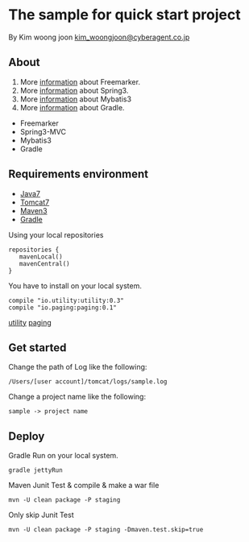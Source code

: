 # The sample for quick start project

By Kim woong joon
kim_woongjoon@cyberagent.co.jp

## About
1. More [information](http://freemarker.org) about Freemarker.
2. More [information](http://projects.spring.io/spring-framework) about Spring3.
3. More [information](http://blog.mybatis.org) about Mybatis3
4. More [information](https://www.gradle.org) about Gradle.

* Freemarker
* Spring3-MVC
* Mybatis3
* Gradle

## Requirements environment 

* [Java7](http://www.oracle.com/technetwork/java/javase/downloads/index.html)
* [Tomcat7](http://tomcat.apache.org/download-70.cgi)
* [Maven3](http://maven.apache.org/docs/3.2.2/release-notes.html)
* [Gradle](https://services.gradle.org/distributions/gradle-2.3-all.zip)

Using your local repositories
```
repositories {
   mavenLocal()
   mavenCentral()
}
```

You have to install on your local system.
```
compile "io.utility:utility:0.3"
compile "io.paging:paging:0.1"
```
[utility](https://github.com/minziappa/utility)
[paging](https://github.com/minziappa/paging)

## Get started

Change the path of Log like the following:
```
/Users/[user account]/tomcat/logs/sample.log
```
Change a project name like the following:
```
sample -> project name
```

## Deploy
Gradle
Run on your local system.
```
gradle jettyRun
```

Maven
Junit Test & compile & make a war file
```
mvn -U clean package -P staging
```
Only skip Junit Test
```
mvn -U clean package -P staging -Dmaven.test.skip=true
```
